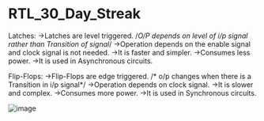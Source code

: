 # RTL_30_Day_Streak
Latches:
->Latches are level triggered. /*O/P depends on level of i/p signal rather than Transition of signal*/
->Operation depends on the enable signal and clock signal is not needed.
->It is faster and simpler.
->Consumes less power.
->It is used in Asynchronous circuits.

Flip-Flops:
->Flip-Flops are edge triggered. /* o/p changes when there is a Transition in i/p signal*/
->Operation depends on clock signal.
->It is slower and complex.
->Consumes more power.
->It is used in Synchronous circuits.



![image](https://github.com/user-attachments/assets/f09a5fd5-a058-4d8f-b5dd-01207a41b336)
